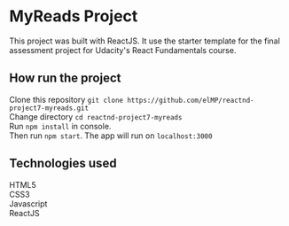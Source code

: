 # MyReads Project

This project was built with ReactJS. It use the starter template for the final assessment project for Udacity's React Fundamentals course.

## How run the project

Clone this repository `git clone https://github.com/elMP/reactnd-project7-myreads.git`  
Change directory `cd reactnd-project7-myreads`  
Run `npm install` in console.  
Then run `npm start`. The app will run on `localhost:3000`  

## Technologies used

HTML5  
CSS3  
Javascript  
ReactJS
